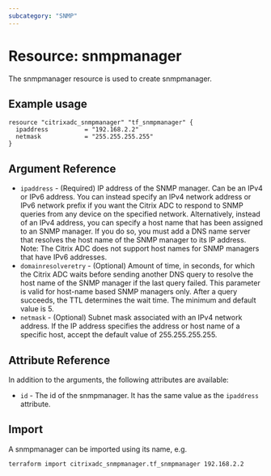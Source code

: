 ```yaml
---
subcategory: "SNMP"
---
```


# Resource: snmpmanager

The snmpmanager resource is used to create snmpmanager.


## Example usage

```hcl
resource "citrixadc_snmpmanager" "tf_snmpmanager" {
  ipaddress          = "192.168.2.2"
  netmask            = "255.255.255.255"
}

```


## Argument Reference

* `ipaddress` - (Required) IP address of the SNMP manager. Can be an IPv4 or IPv6 address. You can instead specify an IPv4 network address or IPv6 network prefix if you want the Citrix ADC to respond to SNMP queries from any device on the specified network. Alternatively, instead of an IPv4 address, you can specify a host name that has been assigned to an SNMP manager. If you do so, you must add a DNS name server that resolves the host name of the SNMP manager to its IP address.  Note: The Citrix ADC does not support host names for SNMP managers that have IPv6 addresses.
* `domainresolveretry` - (Optional) Amount of time, in seconds, for which the Citrix ADC waits before sending another DNS query to resolve the host name of the SNMP manager if the last query failed. This parameter is valid for host-name based SNMP managers only. After a query succeeds, the TTL determines the wait time. The minimum and default value is 5.
* `netmask` - (Optional) Subnet mask associated with an IPv4 network address. If the IP address specifies the address or host name of a specific host, accept the default value of 255.255.255.255.


## Attribute Reference

In addition to the arguments, the following attributes are available:

* `id` - The id of the snmpmanager. It has the same value as the `ipaddress` attribute.


## Import

A snmpmanager can be imported using its name, e.g.

```shell
terraform import citrixadc_snmpmanager.tf_snmpmanager 192.168.2.2
```
